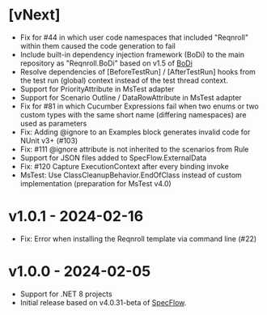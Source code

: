 # [vNext]

* Fix for #44 in which user code namespaces that included "Reqnroll" within them caused the code generation to fail
* Include built-in dependency injection framework (BoDi) to the main repository as "Reqnroll.BoDi" based on v1.5 of [BoDi](https://github.com/SpecFlowOSS/BoDi/)
* Resolve dependencies of [BeforeTestRun] / [AfterTestRun] hooks from the 
  test run (global) context instead of the test thread context.
* Support for PriorityAttribute in MsTest adapter
* Support for Scenario Outline / DataRowAttribute in MsTest adapter
* Fix for #81 in which Cucumber Expressions fail when two enums or two custom types with the same short name (differing namespaces) are used as parameters
* Fix: Adding @ignore to an Examples block generates invalid code for NUnit v3+ (#103)
* Fix: #111 @ignore attribute is not inherited to the scenarios from Rule
* Support for JSON files added to SpecFlow.ExternalData
* Fix: #120 Capture ExecutionContext after every binding invoke
* MsTest: Use ClassCleanupBehavior.EndOfClass instead of custom implementation (preparation for MsTest v4.0)

# v1.0.1 - 2024-02-16

* Fix: Error when installing the Reqnroll template via command line (#22)

# v1.0.0 - 2024-02-05

* Support for .NET 8 projects
* Initial release based on v4.0.31-beta of [SpecFlow](https://github.com/SpecFlowOSS/SpecFlow/).
